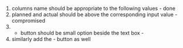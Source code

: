 
1. columns name should be appropriate to the following values - done
2. planned and actual should be above the corresponding input value - compromised
3. + button should be small option beside the text box - 
4. similarly add the - button as well
